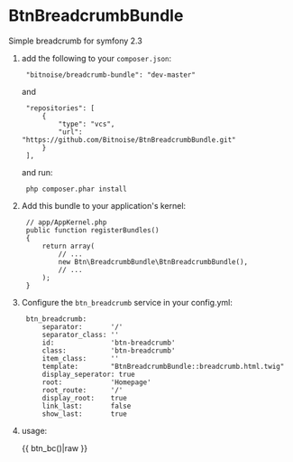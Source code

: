 BtnBreadcrumbBundle
==================================================================
Simple breadcrumb for symfony 2.3

1. add the following to your `composer.json`:

        "bitnoise/breadcrumb-bundle": "dev-master"

    and

        "repositories": [
            {
                "type": "vcs",
                "url":  "https://github.com/Bitnoise/BtnBreadcrumbBundle.git"
            }
        ],

    and run:

        php composer.phar install
2. Add this bundle to your application's kernel:

        // app/AppKernel.php
        public function registerBundles()
        {
            return array(
                // ...
                new Btn\BreadcrumbBundle\BtnBreadcrumbBundle(),
                // ...
            );
        }
3. Configure the `btn_breadcrumb` service in your config.yml:

        btn_breadcrumb:
            separator:       '/'
            separator_class: ''
            id:              'btn-breadcrumb'
            class:           'btn-breadcrumb'
            item_class:      ''
            template:        "BtnBreadcrumbBundle::breadcrumb.html.twig"
            display_seperator: true
            root:            'Homepage'
            root_route:      '/'
            display_root:    true
            link_last:       false
            show_last:       true

4. usage:

    {{ btn_bc()|raw }}